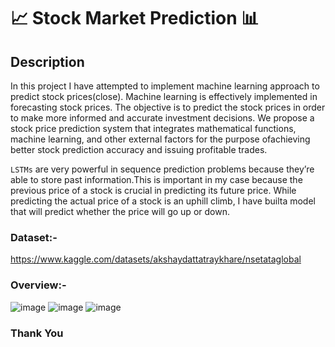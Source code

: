 # 📈 Stock Market Prediction 📊

## Description

In this project I have attempted to implement machine learning approach to predict stock prices(close). Machine learning is effectively implemented in forecasting stock
prices. The objective is to predict the stock prices in order to make more informed and accurate investment decisions. We propose a stock price prediction system that integrates mathematical functions, machine learning, and other external factors for the purpose ofachieving better stock prediction accuracy and issuing profitable trades. 

``LSTMs`` are very powerful in sequence prediction problems because they’re able to store past information.This is important in my case because the previous price of a stock is crucial in predicting its future price. While predicting the actual price of a stock is an uphill climb, I have builta model that will predict whether the price will go up or down.


### Dataset:-

https://www.kaggle.com/datasets/akshaydattatraykhare/nsetataglobal

### Overview:-

![image](https://user-images.githubusercontent.com/91726340/221412777-b4d04475-179f-4b81-9346-f1ddd410d59b.png)
![image](https://user-images.githubusercontent.com/91726340/221412821-90b5a716-9e81-4df8-b84f-c6eef2d7d398.png)
![image](https://user-images.githubusercontent.com/91726340/221412835-04e00a51-3567-4a69-9756-4eccf6181255.png)

### Thank You
